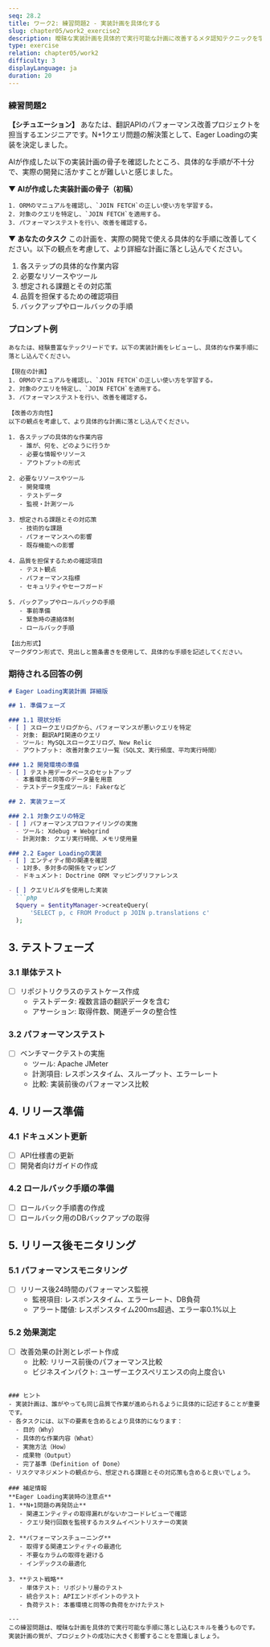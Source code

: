 ```yaml
---
seq: 28.2
title: ワーク2: 練習問題2 - 実装計画を具体化する
slug: chapter05/work2_exercise2
description: 曖昧な実装計画を具体的で実行可能な計画に改善するメタ認知テクニックを学ぶ
type: exercise
relation: chapter05/work2
difficulty: 3
displayLanguage: ja
duration: 20
---
```


### 練習問題2

**【シチュエーション】**
あなたは、翻訳APIのパフォーマンス改善プロジェクトを担当するエンジニアです。N+1クエリ問題の解決策として、Eager Loadingの実装を決定しました。

AIが作成した以下の実装計画の骨子を確認したところ、具体的な手順が不十分で、実際の開発に活かすことが難しいと感じました。

**▼ AIが作成した実装計画の骨子（初稿）**
```
1. ORMのマニュアルを確認し、`JOIN FETCH`の正しい使い方を学習する。
2. 対象のクエリを特定し、`JOIN FETCH`を適用する。
3. パフォーマンステストを行い、改善を確認する。
```

**▼ あなたのタスク**
この計画を、実際の開発で使える具体的な手順に改善してください。以下の観点を考慮して、より詳細な計画に落とし込んでください。

1. 各ステップの具体的な作業内容
2. 必要なリソースやツール
3. 想定される課題とその対応策
4. 品質を担保するための確認項目
5. バックアップやロールバックの手順

### プロンプト例
```
あなたは、経験豊富なテックリードです。以下の実装計画をレビューし、具体的な作業手順に落とし込んでください。

【現在の計画】
1. ORMのマニュアルを確認し、`JOIN FETCH`の正しい使い方を学習する。
2. 対象のクエリを特定し、`JOIN FETCH`を適用する。
3. パフォーマンステストを行い、改善を確認する。

【改善の方向性】
以下の観点を考慮して、より具体的な計画に落とし込んでください。

1. 各ステップの具体的な作業内容
   - 誰が、何を、どのように行うか
   - 必要な情報やリソース
   - アウトプットの形式

2. 必要なリソースやツール
   - 開発環境
   - テストデータ
   - 監視・計測ツール

3. 想定される課題とその対応策
   - 技術的な課題
   - パフォーマンスへの影響
   - 既存機能への影響

4. 品質を担保するための確認項目
   - テスト観点
   - パフォーマンス指標
   - セキュリティやセーフガード

5. バックアップやロールバックの手順
   - 事前準備
   - 緊急時の連絡体制
   - ロールバック手順

【出力形式】
マークダウン形式で、見出しと箇条書きを使用して、具体的な手順を記述してください。
```

### 期待される回答の例
```markdown
# Eager Loading実装計画 詳細版

## 1. 準備フェーズ

### 1.1 現状分析
- [ ] スロークエリログから、パフォーマンスが悪いクエリを特定
  - 対象: 翻訳API関連のクエリ
  - ツール: MySQLスロークエリログ、New Relic
  - アウトプット: 改善対象クエリ一覧（SQL文、実行頻度、平均実行時間）

### 1.2 開発環境の準備
- [ ] テスト用データベースのセットアップ
  - 本番環境と同等のデータ量を用意
  - テストデータ生成ツール: Fakerなど

## 2. 実装フェーズ

### 2.1 対象クエリの特定
- [ ] パフォーマンスプロファイリングの実施
  - ツール: Xdebug + Webgrind
  - 計測対象: クエリ実行時間、メモリ使用量

### 2.2 Eager Loadingの実装
- [ ] エンティティ間の関連を確認
  - 1対多、多対多の関係をマッピング
  - ドキュメント: Doctrine ORM マッピングリファレンス

- [ ] クエリビルダを使用した実装
  ```php
  $query = $entityManager->createQuery(
      'SELECT p, c FROM Product p JOIN p.translations c'
  );
  ```

## 3. テストフェーズ

### 3.1 単体テスト
- [ ] リポジトリクラスのテストケース作成
  - テストデータ: 複数言語の翻訳データを含む
  - アサーション: 取得件数、関連データの整合性

### 3.2 パフォーマンステスト
- [ ] ベンチマークテストの実施
  - ツール: Apache JMeter
  - 計測項目: レスポンスタイム、スループット、エラーレート
  - 比較: 実装前後のパフォーマンス比較

## 4. リリース準備

### 4.1 ドキュメント更新
- [ ] API仕様書の更新
- [ ] 開発者向けガイドの作成

### 4.2 ロールバック手順の準備
- [ ] ロールバック手順書の作成
- [ ] ロールバック用のDBバックアップの取得

## 5. リリース後モニタリング

### 5.1 パフォーマンスモニタリング
- [ ] リリース後24時間のパフォーマンス監視
  - 監視項目: レスポンスタイム、エラーレート、DB負荷
  - アラート閾値: レスポンスタイム200ms超過、エラー率0.1%以上

### 5.2 効果測定
- [ ] 改善効果の計測とレポート作成
  - 比較: リリース前後のパフォーマンス比較
  - ビジネスインパクト: ユーザーエクスペリエンスの向上度合い
```

### ヒント
- 実装計画は、誰がやっても同じ品質で作業が進められるように具体的に記述することが重要です。
- 各タスクには、以下の要素を含めるとより具体的になります：
  - 目的（Why）
  - 具体的な作業内容（What）
  - 実施方法（How）
  - 成果物（Output）
  - 完了基準（Definition of Done）
- リスクマネジメントの観点から、想定される課題とその対応策も含めると良いでしょう。

### 補足情報
**Eager Loading実装時の注意点**
1. **N+1問題の再発防止**
   - 関連エンティティの取得漏れがないかコードレビューで確認
   - クエリ発行回数を監視するカスタムイベントリスナーの実装

2. **パフォーマンスチューニング**
   - 取得する関連エンティティの最適化
   - 不要なカラムの取得を避ける
   - インデックスの最適化

3. **テスト戦略**
   - 単体テスト: リポジトリ層のテスト
   - 統合テスト: APIエンドポイントのテスト
   - 負荷テスト: 本番環境と同等の負荷をかけたテスト

---
この練習問題は、曖昧な計画を具体的で実行可能な手順に落とし込むスキルを養うものです。
実装計画の質が、プロジェクトの成功に大きく影響することを意識しましょう。
